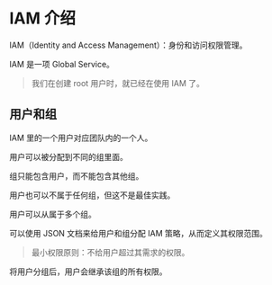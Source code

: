 # IAM 介绍

IAM（Identity and Access Management）：身份和访问权限管理。

IAM 是一项 Global Service。

> 我们在创建 root 用户时，就已经在使用 IAM 了。

## 用户和组

IAM 里的一个用户对应团队内的一个人。

用户可以被分配到不同的组里面。

组只能包含用户，而不能包含其他组。

用户也可以不属于任何组，但这不是最佳实践。

用户可以从属于多个组。

可以使用 JSON 文档来给用户和组分配 IAM 策略，从而定义其权限范围。

> 最小权限原则：不给用户超过其需求的权限。

将用户分组后，用户会继承该组的所有权限。
